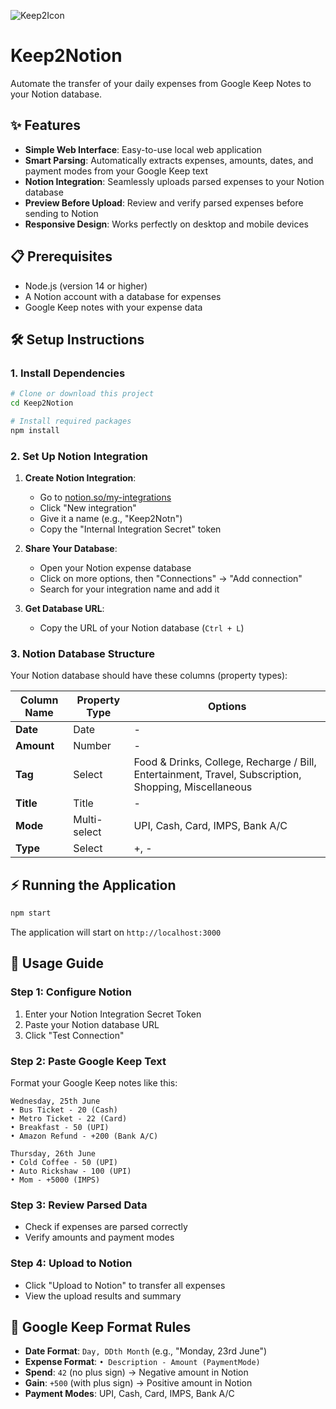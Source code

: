 ![Keep2Icon](title.png)

# Keep2Notion

Automate the transfer of your daily expenses from Google Keep Notes to your Notion database.

## ✨ Features

- **Simple Web Interface**: Easy-to-use local web application
- **Smart Parsing**: Automatically extracts expenses, amounts, dates, and payment modes from your Google Keep text
- **Notion Integration**: Seamlessly uploads parsed expenses to your Notion database
- **Preview Before Upload**: Review and verify parsed expenses before sending to Notion
- **Responsive Design**: Works perfectly on desktop and mobile devices

## 📋 Prerequisites

- Node.js (version 14 or higher)
- A Notion account with a database for expenses
- Google Keep notes with your expense data

## 🛠️ Setup Instructions

### 1. Install Dependencies

```bash
# Clone or download this project
cd Keep2Notion

# Install required packages
npm install
```

### 2. Set Up Notion Integration

1. **Create Notion Integration**:
   - Go to [notion.so/my-integrations](https://www.notion.so/my-integrations)
   - Click "New integration"
   - Give it a name (e.g., "Keep2Notn")
   - Copy the "Internal Integration Secret" token

2. **Share Your Database**:
   - Open your Notion expense database
   - Click on more options, then "Connections" → "Add connection"
   - Search for your integration name and add it

3. **Get Database URL**:
   - Copy the URL of your Notion database (`Ctrl + L`)

### 3. Notion Database Structure

Your Notion database should have these columns (property types):

| Column Name | Property Type | Options |
|-------------|---------------|---------|
| **Date** | Date | - |
| **Amount** | Number | - |
| **Tag** | Select | Food & Drinks, College, Recharge / Bill, Entertainment, Travel, Subscription, Shopping, Miscellaneous |
| **Title** | Title | - |
| **Mode** | Multi-select | UPI, Cash, Card, IMPS, Bank A/C |
| **Type** | Select | +, - |

## ⚡️ Running the Application

```bash
npm start
```

The application will start on `http://localhost:3000`

## 📖 Usage Guide

### Step 1: Configure Notion
1. Enter your Notion Integration Secret Token
2. Paste your Notion database URL
3. Click "Test Connection"

### Step 2: Paste Google Keep Text
Format your Google Keep notes like this:
```
Wednesday, 25th June
• Bus Ticket - 20 (Cash)
• Metro Ticket - 22 (Card)
• Breakfast - 50 (UPI)
• Amazon Refund - +200 (Bank A/C)

Thursday, 26th June
• Cold Coffee - 50 (UPI)
• Auto Rickshaw - 100 (UPI)
• Mom - +5000 (IMPS)
```

### Step 3: Review Parsed Data
- Check if expenses are parsed correctly
- Verify amounts and payment modes

### Step 4: Upload to Notion
- Click "Upload to Notion" to transfer all expenses
- View the upload results and summary

## 📝 Google Keep Format Rules

- **Date Format**: `Day, DDth Month` (e.g., "Monday, 23rd June")
- **Expense Format**: `• Description - Amount (PaymentMode)`
- **Spend**: `42` (no plus sign) → Negative amount in Notion
- **Gain**: `+500` (with plus sign) → Positive amount in Notion
- **Payment Modes**: UPI, Cash, Card, IMPS, Bank A/C